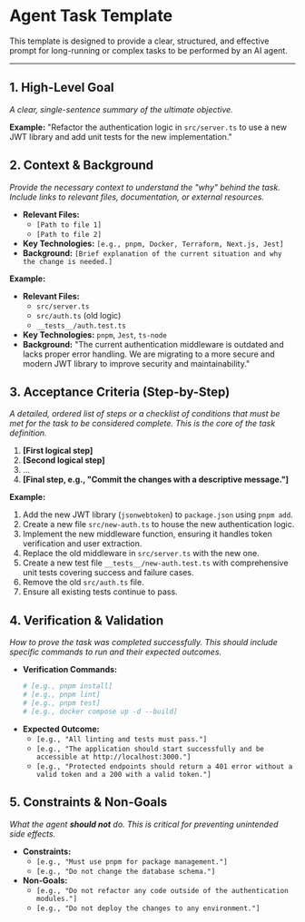 # Agent Task Template

This template is designed to provide a clear, structured, and effective prompt for long-running or complex tasks to be performed by an AI agent.

---

## 1. High-Level Goal

*A clear, single-sentence summary of the ultimate objective.*

**Example:** "Refactor the authentication logic in `src/server.ts` to use a new JWT library and add unit tests for the new implementation."

## 2. Context & Background

*Provide the necessary context to understand the "why" behind the task. Include links to relevant files, documentation, or external resources.*

-   **Relevant Files:**
    -   `[Path to file 1]`
    -   `[Path to file 2]`
-   **Key Technologies:** `[e.g., pnpm, Docker, Terraform, Next.js, Jest]`
-   **Background:** `[Brief explanation of the current situation and why the change is needed.]`

**Example:**
-   **Relevant Files:**
    -   `src/server.ts`
    -   `src/auth.ts` (old logic)
    -   `__tests__/auth.test.ts`
-   **Key Technologies:** `pnpm`, `Jest`, `ts-node`
-   **Background:** "The current authentication middleware is outdated and lacks proper error handling. We are migrating to a more secure and modern JWT library to improve security and maintainability."

## 3. Acceptance Criteria (Step-by-Step)

*A detailed, ordered list of steps or a checklist of conditions that must be met for the task to be considered complete. This is the core of the task definition.*

1.  **[First logical step]**
2.  **[Second logical step]**
3.  ...
4.  **[Final step, e.g., "Commit the changes with a descriptive message."]**

**Example:**
1.  Add the new JWT library (`jsonwebtoken`) to `package.json` using `pnpm add`.
2.  Create a new file `src/new-auth.ts` to house the new authentication logic.
3.  Implement the new middleware function, ensuring it handles token verification and user extraction.
4.  Replace the old middleware in `src/server.ts` with the new one.
5.  Create a new test file `__tests__/new-auth.test.ts` with comprehensive unit tests covering success and failure cases.
6.  Remove the old `src/auth.ts` file.
7.  Ensure all existing tests continue to pass.

## 4. Verification & Validation

*How to prove the task was completed successfully. This should include specific commands to run and their expected outcomes.*

-   **Verification Commands:**
    ```bash
    # [e.g., pnpm install]
    # [e.g., pnpm lint]
    # [e.g., pnpm test]
    # [e.g., docker compose up -d --build]
    ```
-   **Expected Outcome:**
    -   `[e.g., "All linting and tests must pass."]`
    -   `[e.g., "The application should start successfully and be accessible at http://localhost:3000."]`
    -   `[e.g., "Protected endpoints should return a 401 error without a valid token and a 200 with a valid token."]`

## 5. Constraints & Non-Goals

*What the agent **should not** do. This is critical for preventing unintended side effects.*

-   **Constraints:**
    -   `[e.g., "Must use pnpm for package management."]`
    -   `[e.g., "Do not change the database schema."]`
-   **Non-Goals:**
    -   `[e.g., "Do not refactor any code outside of the authentication modules."]`
    -   `[e.g., "Do not deploy the changes to any environment."]`
